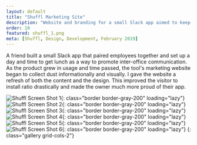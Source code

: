 ```yaml
---
layout: default
title: "Shuffl Marketing Site"
description: "Website and branding for a small Slack app aimed to keep remote teams connected by pairing random employees up for lunch."
order: 10
featured: shuffl_1.png
meta: [Shuffl, Design, Development, February 2019]
---
```


A friend built a small Slack app that paired employees together and set up a day and time to get lunch as a way to promote inter-office communication. As the product grew in usage and time passed, the tool's marketing website began to collect dust informationally and visually. I gave the website a refresh of both the content and the design. This improved the visitor to install ratio drastically and made the owner much more proud of their app.

![Shuffl Screen Shot 1](/images/projects/shuffl_1.png){: class="border border-gray-200" loading="lazy"}
![Shuffl Screen Shot 2](/images/projects/shuffl_2.png){: class="border border-gray-200" loading="lazy"}
![Shuffl Screen Shot 3](/images/projects/shuffl_3.png){: class="border border-gray-200" loading="lazy"}
![Shuffl Screen Shot 4](/images/projects/shuffl_4.png){: class="border border-gray-200" loading="lazy"}
![Shuffl Screen Shot 5](/images/projects/shuffl_5.png){: class="border border-gray-200" loading="lazy"}
![Shuffl Screen Shot 6](/images/projects/shuffl_6.png){: class="border border-gray-200" loading="lazy"}
{: class="gallery grid-cols-2"}
